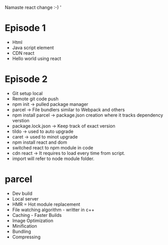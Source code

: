 Namaste react change :-) '

# Episode 1
- Html 
- Java script element
- CDN react
- Hello world using react



# Episode 2

 *  Git setup local
 *  Remote git code push
 *  npm init -> pulled package manager
 *  parcel -> File bundlers similar to Webpack and others
 *  npm install parcel -> package.json creation where it tracks dependency verstion
 *  package.lock.json -> Keep track of exact version
 *  tildo -> used to auto upgrade
 *  caret -> used to minot upgrade
 *  npm install react and dom
 *  switched react to npm module in code
 *  cdn react -> It requires to load every time from script.
 *  import will refer to node module folder.



# parcel
- Dev build
- Local server
- HMR = Hot module replacement
- File watching algorithm - writter in c++
- Caching - Faster Builds
- Image Optimization
- Minification
- Bundling
- Compressing 
